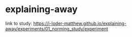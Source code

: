 # explaining-away

link to study: https://i-loder-matthew.github.io/explaining-away/experiments/01_norming_study/experiment

